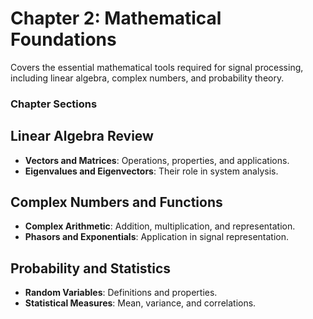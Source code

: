 # Chapter 2: Mathematical Foundations

Covers the essential mathematical tools required for signal processing, including linear algebra, complex numbers, and probability theory.

### Chapter Sections

## Linear Algebra Review

-   **Vectors and Matrices**: Operations, properties, and applications.
-   **Eigenvalues and Eigenvectors**: Their role in system analysis.

## Complex Numbers and Functions

-   **Complex Arithmetic**: Addition, multiplication, and representation.
-   **Phasors and Exponentials**: Application in signal representation.

## Probability and Statistics

-   **Random Variables**: Definitions and properties.
-   **Statistical Measures**: Mean, variance, and correlations.

